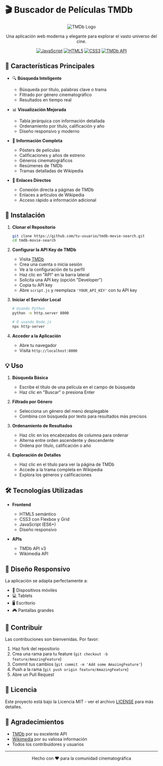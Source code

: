 # 🎬 Buscador de Películas TMDb

<div align="center">

![TMDb Logo](https://www.themoviedb.org/assets/2/v4/logos/v2/blue_square_1-5bdc75aaebeb75dc7ae79426ddd9be3e2a592397244e5c99d1a81d5b5e7a2685.png)

Una aplicación web moderna y elegante para explorar el vasto universo del cine.

[![JavaScript](https://img.shields.io/badge/JavaScript-ES6+-yellow.svg)](https://developer.mozilla.org/es/docs/Web/JavaScript)
[![HTML5](https://img.shields.io/badge/HTML5-E34F26?logo=html5&logoColor=white)](https://developer.mozilla.org/es/docs/Web/HTML)
[![CSS3](https://img.shields.io/badge/CSS3-1572B6?logo=css3&logoColor=white)](https://developer.mozilla.org/es/docs/Web/CSS)
[![TMDb API](https://img.shields.io/badge/TMDb%20API-v3-blue)](https://www.themoviedb.org/documentation/api)

</div>

## 🌟 Características Principales

- 🔍 **Búsqueda Inteligente**
  - Búsqueda por título, palabras clave o trama
  - Filtrado por género cinematográfico
  - Resultados en tiempo real

- 📊 **Visualización Mejorada**
  - Tabla jerárquica con información detallada
  - Ordenamiento por título, calificación y año
  - Diseño responsivo y moderno

- 🎯 **Información Completa**
  - Pósters de películas
  - Calificaciones y años de estreno
  - Géneros cinematográficos
  - Resúmenes de TMDb
  - Tramas detalladas de Wikipedia

- 🔗 **Enlaces Directos**
  - Conexión directa a páginas de TMDb
  - Enlaces a artículos de Wikipedia
  - Acceso rápido a información adicional

## 🚀 Instalación

1. **Clonar el Repositorio**
   ```bash
   git clone https://github.com/tu-usuario/tmdb-movie-search.git
   cd tmdb-movie-search
   ```

2. **Configurar la API Key de TMDb**
   - Visita [TMDb](https://www.themoviedb.org/)
   - Crea una cuenta o inicia sesión
   - Ve a la configuración de tu perfil
   - Haz clic en "API" en la barra lateral
   - Solicita una API key (opción "Developer")
   - Copia tu API key
   - Abre `script.js` y reemplaza `'YOUR_API_KEY'` con tu API key

3. **Iniciar el Servidor Local**
   ```bash
   # Usando Python
   python -m http.server 8000

   # O usando Node.js
   npx http-server
   ```

4. **Acceder a la Aplicación**
   - Abre tu navegador
   - Visita `http://localhost:8000`

## 💡 Uso

1. **Búsqueda Básica**
   - Escribe el título de una película en el campo de búsqueda
   - Haz clic en "Buscar" o presiona Enter

2. **Filtrado por Género**
   - Selecciona un género del menú desplegable
   - Combina con búsqueda por texto para resultados más precisos

3. **Ordenamiento de Resultados**
   - Haz clic en los encabezados de columna para ordenar
   - Alterna entre orden ascendente y descendente
   - Ordena por título, calificación o año

4. **Exploración de Detalles**
   - Haz clic en el título para ver la página de TMDb
   - Accede a la trama completa en Wikipedia
   - Explora los géneros y calificaciones

## 🛠️ Tecnologías Utilizadas

- **Frontend**
  - HTML5 semántico
  - CSS3 con Flexbox y Grid
  - JavaScript (ES6+)
  - Diseño responsivo

- **APIs**
  - TMDb API v3
  - Wikimedia API

## 📱 Diseño Responsivo

La aplicación se adapta perfectamente a:
- 📱 Dispositivos móviles
- 💻 Tablets
- 🖥️ Escritorio
- 🎮 Pantallas grandes

## 🤝 Contribuir

Las contribuciones son bienvenidas. Por favor:

1. Haz fork del repositorio
2. Crea una rama para tu feature (`git checkout -b feature/AmazingFeature`)
3. Commit tus cambios (`git commit -m 'Add some AmazingFeature'`)
4. Push a la rama (`git push origin feature/AmazingFeature`)
5. Abre un Pull Request

## 📄 Licencia

Este proyecto está bajo la Licencia MIT - ver el archivo [LICENSE](LICENSE) para más detalles.

## 🙏 Agradecimientos

- [TMDb](https://www.themoviedb.org/) por su excelente API
- [Wikimedia](https://www.wikimedia.org/) por su valiosa información
- Todos los contribuidores y usuarios

---

<div align="center">
  
Hecho con ❤️ para la comunidad cinematográfica

</div> 